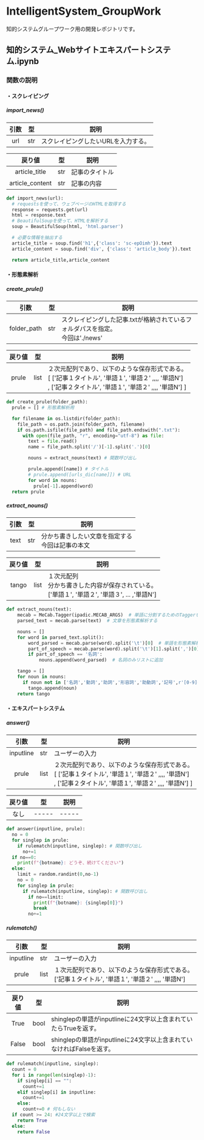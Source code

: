 # IntelligentSystem_GroupWork
知的システムグループワーク用の開発レポジトリです。
## 知的システム_Webサイトエキスパートシステム.ipynb
### 関数の説明
#### ・スクレイピング
##### import_news()
| 引数 | 型 | 説明 |
|:-----:|-----|-----|
|  url  | str |  スクレイピングしたいURLを入力する。  |

| 戻り値 | 型 | 説明 |
|:-----:|-----|-----|
|  article_title  | str |  記事のタイトル  |
|  article_content  | str |  記事の内容  |
```python
def import_news(url):
  # requestsを使って、ウェブページのHTMLを取得する
  response = requests.get(url)
  html = response.text
  # BeautifulSoupを使って、HTMLを解析する
  soup = BeautifulSoup(html, 'html.parser')

  # 必要な情報を抽出する
  article_title = soup.find('h1',{'class': 'sc-epOimh'}).text
  article_content = soup.find('div', {'class': 'article_body'}).text

  return article_title,article_content
```
#### ・形態素解析
##### create_prule()
| 引数 | 型 | 説明 |
|:-----:|-----|-----|
|  folder_path  | str |  スクレイピングした記事.txtが格納されているフォルダパスを指定。<br>今回は'./news' |

| 戻り値 | 型 | 説明 |
|:-----:|-----|-----|
|  prule  | list |  ２次元配列であり、以下のような保存形式である。<br>[ ['記事１タイトル', '単語１', '単語２' ,,,, '単語N']<br>, ['記事２タイトル', '単語１', '単語２' ,,,, '単語N'] ]  |
```python
def create_prule(folder_path):
  prule = [] # 形態素解析用

  for filename in os.listdir(folder_path):
    file_path = os.path.join(folder_path, filename)
    if os.path.isfile(file_path) and file_path.endswith(".txt"):
      with open(file_path, "r", encoding="utf-8") as file:
        text = file.read()
        name = file_path.split('/')[-1].split('.')[0]

        nouns = extract_nouns(text) # 関数呼び出し

        prule.append([name]) # タイトル
        # prule.append([urls_dic[name]]) # URL
        for word in nouns:
          prule[-1].append(word)
  return prule
```
##### extract_nouns()
| 引数 | 型 | 説明 |
|:-----:|-----|-----|
|  text  | str |  分かち書きしたい文章を指定する<br>今回は記事の本文  |

| 戻り値 | 型 | 説明 |
|:-----:|-----|-----|
|  tango  | list |  １次元配列<br>分かち書きした内容が保存されている。<br>['単語１', '単語２', '単語３', ... ,'単語N']  |

```python
def extract_nouns(text):
    mecab = MeCab.Tagger(ipadic.MECAB_ARGS)  # 単語に分割するためのTaggerを作成
    parsed_text = mecab.parse(text)  # 文章を形態素解析する

    nouns = []
    for word in parsed_text.split():
        word_parsed = mecab.parse(word).split('\t')[0]  # 単語を形態素解析して基本形を取得
        part_of_speech = mecab.parse(word).split('\t')[1].split(',')[0]  # 単語の品詞を取得
        if part_of_speech == '名詞':
            nouns.append(word_parsed)  # 名詞のみリストに追加

    tango = []
    for noun in nouns:
      if noun not in ['名詞','動詞','助詞','形容詞','助動詞','記号',r'[0-9]+']:
        tango.append(noun)
    return tango
```
#### ・エキスパートシステム
##### answer()
| 引数 | 型 | 説明 |
|:-----:|-----|-----|
|  inputline  | str |  ユーザーの入力  |
|  prule  | list |  ２次元配列であり、以下のような保存形式である。<br>[ ['記事１タイトル', '単語１', '単語２' ,,,, '単語N']<br>, ['記事２タイトル', '単語１', '単語２' ,,,, '単語N'] ]  |

| 戻り値 | 型 | 説明 |
|:-----:|-----|-----|
|  なし  | ----- |  -----  |
```python
def answer(inputline, prule):
  no = 0
  for singlep in prule:
    if rulematch(inputline, singlep): # 関数呼び出し
      no+=1
  if no==0:
    print(f"{botname}: どうぞ、続けてください")
  else:
    limit = random.randint(0,no-1)
    no = 0
    for singlep in prule:
      if rulematch(inputline, singlep): # 関数呼び出し
        if no==limit:
          print(f"{botname}: {singlep[0]}")
          break
        no+=1
```

##### rulematch()
| 引数 | 型 | 説明 |
|:-----:|-----|-----|
|  inputline  | str |  ユーザーの入力  |
|  prule  | list |  １次元配列であり、以下のような保存形式である。<br>['記事１タイトル', '単語１', '単語２' ,,,, '単語N']  |

| 戻り値 | 型 | 説明 |
|:-----:|-----|-----|
|  True  | bool |  shinglepの単語がinputlineに24文字以上含まれていたらTrueを返す。  |
|  False  | bool |  shinglepの単語がinputlineに24文字以上含まれていなければFalseを返す。  |
```python
def rulematch(inputline, singlep):
  count = 0
  for i in range(len(singlep)-1):
    if singlep[i] == "":
      count+=1
    elif singlep[i] in inputline:
      count+=1
    else:
      count+=0 # 何もしない
  if count >= 24: #24文字以上で検索
    return True
  else:
    return False
```

